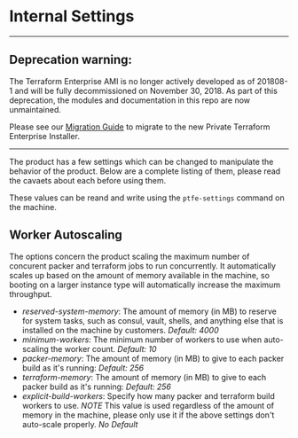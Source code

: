 # Internal Settings

-----

## Deprecation warning:

The Terraform Enterprise AMI is no longer actively developed as of 201808-1 and will be fully decommissioned on November 30, 2018. As part of this deprecation, the modules and documentation in this repo are now unmaintained.

Please see our [Migration Guide](https://www.terraform.io/docs/enterprise/private/migrate.html) to migrate to the new Private Terraform Enterprise Installer.

-----

The product has a few settings which can be changed to manipulate the behavior
of the product. Below are a complete listing of them, please read the cavaets
about each before using them.

These values can be reand and write using the `ptfe-settings` command on the
machine.

## Worker Autoscaling

The options concern the product scaling the maximum number of concurent packer
and terraform jobs to run concurrently. It automatically scales up based on
the amount of memory available in the machine, so booting on a larger instance
type will automatically increase the maximum throughput.

* _reserved-system-memory_: The amount of memory (in MB) to reserve for system
  tasks, such as consul, vault, shells, and anything else that is installed on
  the machine by customers. *Default: 4000*
* _minimum-workers_: The minimum number of workers to use when auto-scaling
  the worker count. *Default: 10*
* _packer-memory_: The amount of memory (in MB) to give to each packer build
  as it's running: *Default: 256*
* _terraform-memory_: The amount of memory (in MB) to give to each packer build
  as it's running: *Default: 256*
* _explicit-build-workers_: Specify how many packer and terraform build
  workers to use. *NOTE* This value is used regardless of the amount of memory in the
  machine, please only use it if the above settings don't auto-scale properly.
  *No Default*
